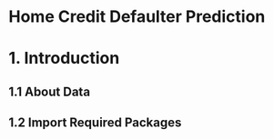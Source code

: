 
# Home Credit Defaulter Prediction
# 1. Introduction
## 1.1 About Data
## 1.2 Import Required Packages
